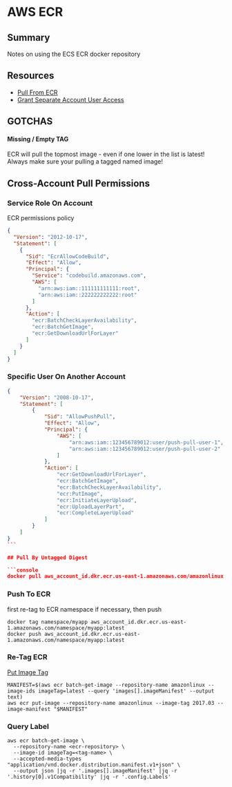 # AWS ECR

## Summary

Notes on using the ECS ECR docker repository

## Resources

- [Pull From ECR](https://docs.aws.amazon.com/AmazonECR/latest/userguide/docker-pull-ecr-image.html)
- [Grant Separate Account User Access](https://aws.amazon.com/premiumsupport/knowledge-center/secondary-account-access-ecr/)

## GOTCHAS

#### Missing / Empty TAG

ECR will pull the topmost image - even if one lower in the list is latest!
Always make sure your pulling a tagged named image!

## Cross-Account Pull Permissions

### Service Role On Account

ECR permissions policy

```json
{
  "Version": "2012-10-17",
  "Statement": [
    {
      "Sid": "EcrAllowCodeBuild",
      "Effect": "Allow",
      "Principal": {
        "Service": "codebuild.amazonaws.com",
        "AWS": [
          "arn:aws:iam::111111111111:root",
          "arn:aws:iam::222222222222:root"
        ]
      },
      "Action": [
        "ecr:BatchCheckLayerAvailability",
        "ecr:BatchGetImage",
        "ecr:GetDownloadUrlForLayer"
      ]
    }
  ]
}
```

### Specific User On Another Account

````json
{
    "Version": "2008-10-17",
    "Statement": [
        {
            "Sid": "AllowPushPull",
            "Effect": "Allow",
            "Principal": {
                "AWS": [
                    "arn:aws:iam::123456789012:user/push-pull-user-1",
                    "arn:aws:iam::123456789012:user/push-pull-user-2"
                ]
            },
            "Action": [
                "ecr:GetDownloadUrlForLayer",
                "ecr:BatchGetImage",
                "ecr:BatchCheckLayerAvailability",
                "ecr:PutImage",
                "ecr:InitiateLayerUpload",
                "ecr:UploadLayerPart",
                "ecr:CompleteLayerUpload"
            ]
        }
    ]
}
```

## Pull By Untagged Digest

```console
docker pull aws_account_id.dkr.ecr.us-east-1.amazonaws.com/amazonlinux:@sha256:1234
````

### Push To ECR

first re-tag to ECR namespace if necessary, then push

```console
docker tag namespace/myapp aws_account_id.dkr.ecr.us-east-1.amazonaws.com/namespace/myapp:latest
docker push aws_account_id.dkr.ecr.us-east-1.amazonaws.com/namespace/myapp:latest
```

### Re-Tag ECR

[Put Image Tag](https://docs.aws.amazon.com/AmazonECR/latest/userguide/image-retag.html)

```console
MANIFEST=$(aws ecr batch-get-image --repository-name amazonlinux --image-ids imageTag=latest --query 'images[].imageManifest' --output text)
aws ecr put-image --repository-name amazonlinux --image-tag 2017.03 --image-manifest "$MANIFEST"
```

### Query Label

```
aws ecr batch-get-image \
  --repository-name <ecr-repository> \
  --image-id imageTag=<tag-name> \
  --accepted-media-types "application/vnd.docker.distribution.manifest.v1+json" \
  --output json |jq -r '.images[].imageManifest' |jq -r '.history[0].v1Compatibility' |jq -r '.config.Labels'
```
